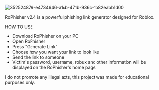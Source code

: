![352524876-e4734646-a1cb-471b-936c-1b82eabb1d00](file:///C:/Users/lento/Downloads/RoPhisher_20240802_053102_0000.png)


RoPhisher v2.4 is a powerful phishing link generator designed for Roblox.

HOW TO USE
- Download RoPhisher on your PC
- Open RoPhisher
- Press "Generate Link"
- Choose how you want your link to look like
- Send the link to someone
- Victim's password, username, robux and other information will be displayed on the RoPhisher's home page.

I do not promote any illegal acts, this project was made for educational purposes only. 
